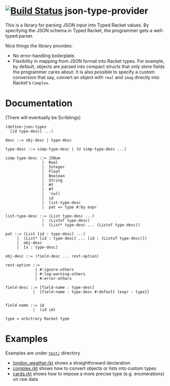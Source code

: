 [![Build Status](https://travis-ci.org/philnguyen/json-type-provider.svg?branch=master)](https://travis-ci.org/philnguyen/json-type-provider)
json-type-provider
=========================================

This is a library for parsing JSON input into Typed Racket values.
By specifying the JSON schema in Typed Racket, the programmer gets a well-typed parser.

Nice things the library provides:
- No error-handling boilerplate.
- Flexibility in mapping from JSON format into Racket types. For example, by default, objects are parsed into compact structs that only store fields the programmer cares about. It is also possible to specify a custom conversion that say, convert an object with `real` and `imag` directly into Racket's `Complex`.

Documentation
=========================================

(There will eventually be Scriblings)

```racket
(define-json-types
  [id type-desc] ...)

desc ::= obj-desc | type-desc

type-desc ::= simp-type-desc | (U simp-type-desc ...)

simp-type-desc ::= JSNum
                |  Real
                |  Integer
                |  Float
                |  Boolean
                |  String
                |  #t
                |  #f
                |  'null
                |  id
                |  list-type-desc
                |  pat => type #:by expr

list-type-desc ::= (List type-desc ...)
                |  (Listof type-desc)
                |  (List* type-desc ... (Listof type-desc))

pat ::= (List [id : type-desc] ...)
     |  (List* [id : type-desc] ... [id : (Listof type-desc)])
     |  obj-desc
     |  [x : type-desc]

obj-desc ::= (field-desc ... rest-option)

rest-option ::=
             | #:ignore-others
             | #:log-warning-others
             | #:error-others

field-desc ::= [field-name : type-desc]
            |  [field-name : type-desc #:default [expr : type]]


field-name ::= id
            |  (id id)

type = arbitrary Racket type
```

Examples
=========================================

Examples are under [`test/`](https://github.com/philnguyen/json-type-provider/tree/master/json-type-provider/test) directory

* [london_weather.rkt](https://github.com/philnguyen/json-type-provider/blob/master/json-type-provider/test/london_weather.rkt) shows a straightforward declaration
* [complex.rkt](https://github.com/philnguyen/json-type-provider/blob/master/json-type-provider/test/complex.rkt) shows how to convert objects or lists into custom types
* [cards.rkt](https://github.com/philnguyen/json-type-provider/blob/master/json-type-provider/test/cards.rkt) shows how to impose a more precise type (e.g. enumerations) on raw data
